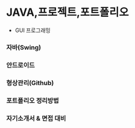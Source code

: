 # JAVA,프로젝트,포트폴리오
 - GUI 프로그래밍

### 자바(Swing)

### 안드로이드

### 형상관리(Github)

### 포트폴리오 정리방법

### 자기소개서 & 면접 대비
